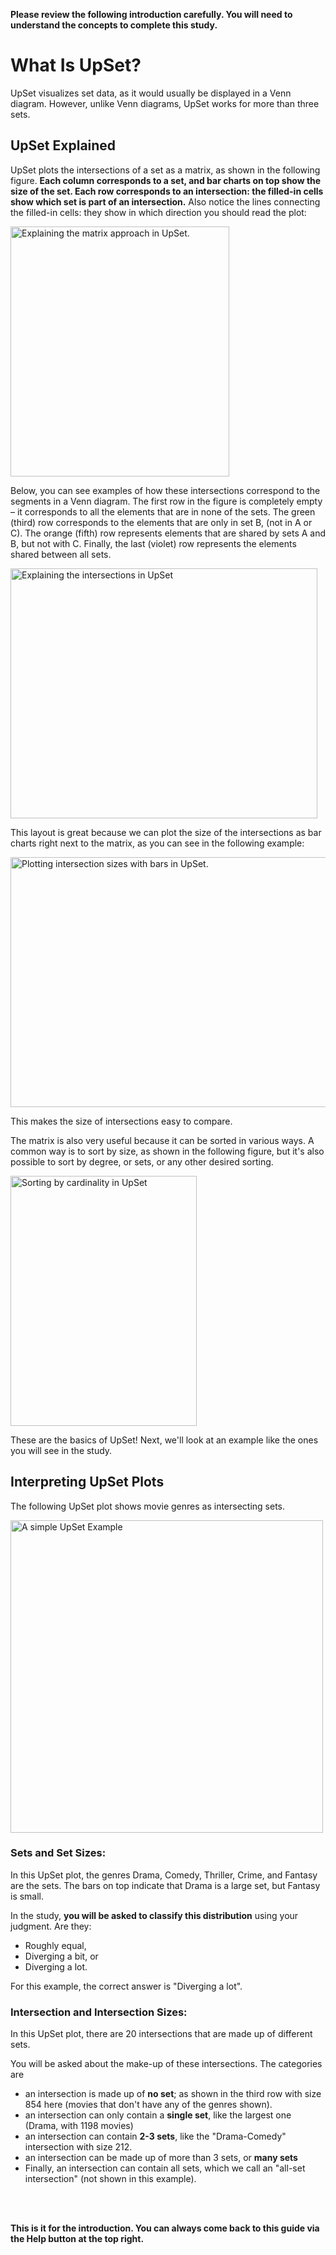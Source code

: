 **Please review the following introduction carefully. You will need to understand the concepts to complete this study.**

# What Is UpSet?

UpSet visualizes set data, as it would usually be displayed in a Venn diagram. However, unlike Venn diagrams, UpSet works for more than three sets. 


## UpSet Explained

UpSet plots the intersections of a set as a matrix, as shown in the following figure. **Each column corresponds to a set, and bar charts on top show the size of the set. Each row corresponds to an intersection: the filled-in cells show which set is part of an intersection.** Also notice the lines connecting the filled-in cells: they show in which direction you should read the plot: 

<img style="width: 350px; height: 400px" class="centered-image" src="./assets/concept_1_matrix.svg" alt="Explaining the matrix approach in UpSet.">

<br>

Below, you can see examples of how these intersections correspond to the segments in a Venn diagram. The first row in the figure is completely empty – it corresponds to all the elements that are in none of the sets. The green (third) row corresponds to the elements that are only in set B, (not in A or C). The orange (fifth) row represents elements that are shared by sets A and B, but not with C. Finally, the last (violet) row represents the elements shared between all sets. 

<img style="height: 400px; width: 490.5px" class="centered-image" src="./assets/concept_2_intersections.svg" alt="Explaining the intersections in UpSet">

<br>

This layout is great because we can plot the size of the intersections as bar charts right next to the matrix, as you can see in the following example: 

<img style="height: 400px; width: 531.8px" class="centered-image" src="./assets/concept_3_cardinality.svg" alt="Plotting intersection sizes with bars in UpSet.">
<br> 

This makes the size of intersections easy to compare. 

The matrix is also very useful because it can be sorted in various ways. A common way is to sort by size, as shown in the following figure, but it's also possible to sort by degree, or sets, or any other desired sorting. 

<img style="height: 400px; width: 298.4px" class="centered-image" src="./assets/concept_4_sorting.svg" alt="Sorting by cardinality in UpSet">


These are the basics of UpSet! Next, we'll look at an example like the ones you will see in the study. 
 
## Interpreting UpSet Plots

The following UpSet plot shows movie genres as intersecting sets. 

<img src="./assets/upset.png" alt="A simple UpSet Example" width="500"/>
<br>

### Sets and Set Sizes: 
In this UpSet plot, the genres Drama, Comedy, Thriller, Crime, and Fantasy are the sets. The bars on top indicate that Drama is a large set, but Fantasy is small. 

In the study, **you will be asked to classify this distribution** using your judgment. Are they: 
 * Roughly equal, 
 * Diverging a bit, or 
 * Diverging a lot. 
 
 For this example, the correct answer is "Diverging a lot". 


### Intersection and Intersection Sizes:
In this UpSet plot, there are 20 intersections that are made up of different sets.

You will be asked about the make-up of these intersections. The categories are
* an intersection is made up of **no set**; as shown in the third row with size 854 here (movies that don't have any of the genres shown).
* an intersection can only contain a **single set**, like the largest one (Drama, with 1198 movies)
* an intersection can contain **2-3 sets**, like the "Drama-Comedy" intersection with size 212.
* an intersection can be made up of more than 3 sets, or **many sets**
* Finally, an intersection can contain all sets, which we call an "all-set intersection" (not shown in this example). 

<br>
<br>

**This is it for the introduction. You can always come back to this guide via the Help button at the top right.**
